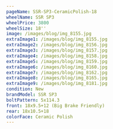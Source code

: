 ```yaml
---
pageName: SSR-SP3-CeramicPolish-18
wheelName: SSR SP3
wheelPrice: 3800
wheelSize: 18''
image: /images/blog/img_8155.jpg
extraImage1: /images/blog/img_8155.jpg
extraImage2: /images/blog/img_8156.jpg
extraImage3: /images/blog/img_8157.jpg
extraImage4: /images/blog/img_8158.jpg
extraImage5: /images/blog/img_8159.jpg
extraImage6: /images/blog/img_8160.jpg
extraImage7: /images/blog/img_8162.jpg
extraImage8: /images/blog/img_8165.jpg
extraImage9: /images/blog/img_8181.jpg
condition: New
brandModel: SSR SP3
boltPattern: 5x114.3
front: 18x9.5+12 (Big Brake Friendly)
rear: 18x10.5+18
colorFace: Ceramic Polish
---
```


